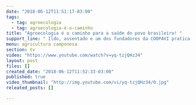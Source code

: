 ```yaml
---
date: "2018-06-12T11:51:17-03:00"
tags:
  - tag: agroecologia
  - tag: agroecologia-é-o-caminho
title: "Agroecologia é o caminho para a saúde do povo brasileiro! "
support_line: " Ildo, assentado e um dos fundadores da COOPAVI pratica a Agroecologia há mais de 20 anos"
menu: agricultura camponesa
section: tv
video: "https://www.youtube.com/watch?v=yq-tzjQHz34"
layout: post
files: []
created_date: "2018-06-12T11:52:33-03:00"
published: true
video_thumbnail: "http://img.youtube.com/vi/yq-tzjQHz34/0.jpg"
releated_posts: []

---
```

